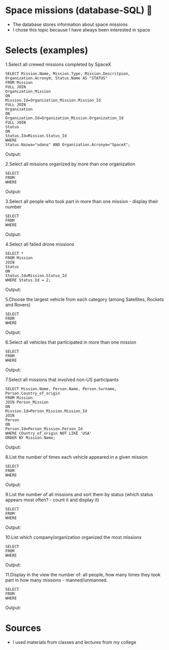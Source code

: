 # Space missions (database-SQL) 🚀

* The database stores information about space missions
* I chose this topic because I have always been interested in space

# Selects (examples)

1.Select all crewed missions completed by SpaceX
```
SELECT Mission.Name, Mission.Type, Mission.Descritpion, Organization.Acronym, Status.Name AS "STATUS"
FROM Mission
FULL JOIN
Organization_Mission
ON
Mission.Id=Organization_Mission.Mission_Id
FULL JOIN
Organization
ON
Organization.Id=Organization_Mission.Organization_Id
FULL JOIN
Status
ON
Status.Id=Mission.Status_Id
WHERE
Status.Nazwa="udana" AND Organization.Acronym="SpaceX";
```
Output: 

2.Select all missions organized by more than one organization
```
SELECT
FROM
WHERE
```
Output: 

3.Select all people who took part in more than one mission - display their number
```
SELECT
FROM
WHERE
```
Output: 

4.Select all failed drone missions
```
SELECT *
FROM Mission
JOIN
Status
ON
Status.Id=Mission.Status_Id
WHERE Status.Id = 2;
```
Output: 

5.Choose the largest vehicle from each category (among Satellites, Rockets and Rovers)
```
SELECT
FROM
WHERE
```
Output: 

6.Select all vehicles that participated in more than one mission
```
SELECT
FROM
WHERE
```
Output: 

7.Select all missions that involved non-US participants
```
SELECT Mission.Name, Person.Name, Person.Surname, Person.Country_of_origin
FROM Mission
JOIN Person_Mission
ON
Mission.Id=Person_Mission.Mission_Id
JOIN
Person
ON
Person.Id=Person_Mission.Person_Id
WHERE COuntry_of_origin NOT LIKE 'USA'
ORDER BY Mission.Name;
```
Output: 

8.List the number of times each vehicle appeared in a given mission
```
SELECT
FROM
WHERE
```
Output: 

9.List the number of all missions and sort them by status (which status appears most often? - count it and display it)
```
SELECT
FROM
WHERE
```
Output: 

10.List which company/organization organized the most missions
```
SELECT
FROM
WHERE
```
Output: 

11.Display in the view the number of: all people, how many times they took part in how many missions - manned/unmanned.
```
SELECT
FROM
WHERE
```
Output: 

# Sources
* I used materials from classes and lectures from my college
